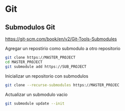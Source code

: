 # Git

##  Submodulos Git
https://git-scm.com/book/en/v2/Git-Tools-Submodules

Agregar un repostirio como submodulo a otro repositorio
```bash
git clone https://MASTER_PROJECT
cd MASTER_PROJECT
git submodule add https://SUB_PROJECT 
```

Inicializar un repositorio con submodulos
```bash
git clone --recurse-submodules https://MASTER_PROJEC
```

Actualizar un submodulo vacio
```bash
git submodule update --init
```
